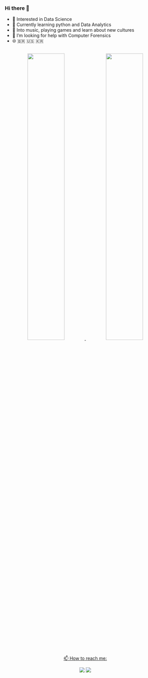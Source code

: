 ### Hi there 👋

- 📌 Interested in Data Science
- 🌱 Currently learning python and Data Analytics
- 🎏 Into music, playing games and learn about new cultures
- 💬 I’m looking for help with Computer Forensics
- 🌐 :brazil: :us: :kr:

##

<div align="center">
  <a href="https://github.com/pietrapaz">
  <img height="48%" src="https://github-readme-stats.vercel.app/api?username=pietrapaz&show_icons=true&theme=highcontrast&include_all_commits=true&count_private=true"/>
  <img height="48%" src="https://github-readme-stats.vercel.app/api/top-langs/?username=pietrapaz&layout=compact&langs_count=7&theme=highcontrast"/>
</div>

 
 
<div align="center"> 
  <p> 📫 How to reach me: </p>
  <a href="https://www.linkedin.com/in/pietra-paz-lapa-de-almeida-pinheiro-a37a1b1b4/" target="_blank"><img src="https://img.shields.io/badge/-LinkedIn-%230077B5?style=for-the-badge&logo=linkedin&logoColor=white" target="_blank"></a> 
  <a href="https://instagram.com/pietra_paz" target="_blank"><img src="https://img.shields.io/badge/-Instagram-%23E4405F?style=for-the-badge&logo=instagram&logoColor=white" target="_blank"></a>
 </div>
